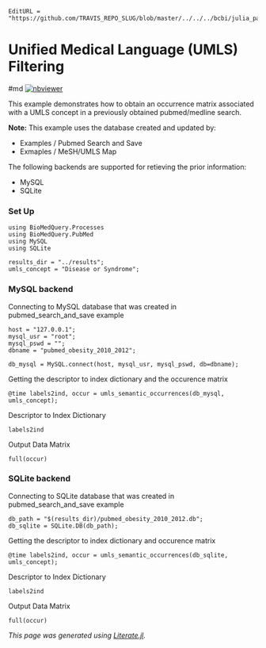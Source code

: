 ```@meta
EditURL = "https://github.com/TRAVIS_REPO_SLUG/blob/master/../../../bcbi/julia_packages/BioMedQuery/examples/literate_src/3_umls_semantic_occurrences.jl"
```

# Unified Medical Language (UMLS) Filtering

#md [![nbviewer](https://img.shields.io/badge/example-nbviewer-orange.svg)](http://nbviewer.jupyter.org/github/bcbi/BioMedQuery.jl/tree/master/docs/src/notebooks/umls_semantic_occurrences.ipynb)

This example demonstrates how to obtain an occurrence matrix associated with a
UMLS concept in a previously obtained pubmed/medline search.

**Note:** This example uses the database created and updated by:
* Examples / Pubmed Search and Save
* Exmaples / MeSH/UMLS Map

The following backends are supported for retieving the prior information:
* MySQL
* SQLite

### Set Up

```@example 3_umls_semantic_occurrences
using BioMedQuery.Processes
using BioMedQuery.PubMed
using MySQL
using SQLite

results_dir = "../results";
umls_concept = "Disease or Syndrome";
```

### MySQL backend

Connecting to MySQL database that was created in pubmed_search_and_save example

```@example 3_umls_semantic_occurrences
host = "127.0.0.1";
mysql_usr = "root";
mysql_pswd = "";
dbname = "pubmed_obesity_2010_2012";

db_mysql = MySQL.connect(host, mysql_usr, mysql_pswd, db=dbname);
```

Getting the descriptor to index dictionary and the occurence matrix

```@example 3_umls_semantic_occurrences
@time labels2ind, occur = umls_semantic_occurrences(db_mysql, umls_concept);
```

Descriptor to Index Dictionary

```@example 3_umls_semantic_occurrences
labels2ind
```

Output Data Matrix

```@example 3_umls_semantic_occurrences
full(occur)
```

### SQLite backend

Connecting to SQLite database that was created in pubmed_search_and_save example

```@example 3_umls_semantic_occurrences
db_path = "$(results_dir)/pubmed_obesity_2010_2012.db";
db_sqlite = SQLite.DB(db_path);
```

Getting the descriptor to index dictionary and occurence matrix

```@example 3_umls_semantic_occurrences
@time labels2ind, occur = umls_semantic_occurrences(db_sqlite, umls_concept);
```

Descriptor to Index Dictionary

```@example 3_umls_semantic_occurrences
labels2ind
```

Output Data Matrix

```@example 3_umls_semantic_occurrences
full(occur)
```

*This page was generated using [Literate.jl](https://github.com/fredrikekre/Literate.jl).*


